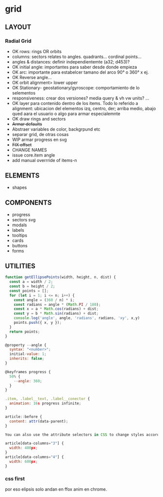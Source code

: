 # grid

## LAYOUT

### Radial Grid

- OK rows: rings OR orbits
- columns: sectors relates to angles. quadrants... cordinal points...
- angles & distances: definir independientemte (a32; d453)?
- OK initial angle: importantes para saber desde donde empieza
- OK arc: importante para estabelcer tamano del arco 90° o 360° x ej.
- OK Reverse angle...
- OK orbit alignment> lower upper
- OK Stationary- geostationary/gyroscope: comportamiento de lo selementos
- responsiveness: crear dos versiones? media query & vh vw units? ...
- OK layer para contenido dentro de los items. Todo lo referido a alignment: ubicacion del elementos izq, centro, der; arriba medio, abajo qued aara el usuario o algo para armar especialemnte
- OK draw rings and sectors
- ~~Armar defaults~~
- Abstraer variables de color, backgrpund etc
- separar grid, de otras cosas
- WIP armar progress en svg
- ~~FIX offset~~
- CHANGE NAMES
- issue core.item angle
- add manual overrride of items-n

## ELEMENTS

- shapes

## COMPONENTS

- progress
- sectors svg
- modals
- labels
- tooltips
- cards
- buttons
- forms

## UTILITIES

```js
function getEllipsePoints(width, height, n, dist) {
  const a = width / 2;
  const b = height / 2;
  const points = [];
  for (let i = 1; i <= n; i++) {
    const angle = (360 / n) * i;
    const radians = angle * (Math.PI / 180);
    const x = a * Math.cos(radians) + dist;
    const y = b * Math.sin(radians) + dist;
    console.log('angle', angle, 'radians', radians, 'xy', x,y)
    points.push({ x, y });
  }
  return points;
}

@property --angle {
  syntax: "<number>";
  initial-value: 1;
  inherits: false;
}

@keyframes progress {
  50% {
    --angle: 360;
  }
}

.item, .label__text, .label__conector {
  animation: 16s progress infinite;
}

article::before {
  content: attr(data-parent);
}

You can also use the attribute selectors in CSS to change styles according to the data:

article[data-columns="3"] {
  width: 400px;
}
article[data-columns="4"] {
  width: 600px;
}
```

### css first

por eso elipsis solo andan en ffox
anim en chrome.
